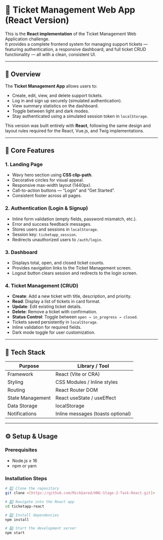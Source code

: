 # 🎫 Ticket Management Web App (React Version)

This is the **React implementation** of the Ticket Management Web Application challenge.  
It provides a complete frontend system for managing support tickets — featuring authentication, a responsive dashboard, and full ticket CRUD functionality — all with a clean, consistent UI.

---

## 🚀 Overview

The **Ticket Management App** allows users to:
- Create, edit, view, and delete support tickets.
- Log in and sign up securely (simulated authentication).
- View summary statistics on the dashboard.
- Toggle between light and dark modes.
- Stay authenticated using a simulated session token in `localStorage`.

This version was built entirely with **React**, following the same design and layout rules required for the React, Vue.js, and Twig implementations.

---

## 🧠 Core Features

### 1. Landing Page
- Wavy hero section using **CSS clip-path**.
- Decorative circles for visual appeal.
- Responsive max-width layout (1440px).
- Call-to-action buttons — “Login” and “Get Started”.
- Consistent footer across all pages.

### 2. Authentication (Login & Signup)
- Inline form validation (empty fields, password mismatch, etc.).
- Error and success feedback messages.
- Stores users and sessions in `localStorage`.
- Session key: `ticketapp_session`.
- Redirects unauthorized users to `/auth/login`.

### 3. Dashboard
- Displays total, open, and closed ticket counts.
- Provides navigation links to the Ticket Management screen.
- Logout button clears session and redirects to the login screen.

### 4. Ticket Management (CRUD)
- **Create**: Add a new ticket with title, description, and priority.
- **Read**: Display a list of tickets in card format.
- **Update**: Edit existing ticket details.
- **Delete**: Remove a ticket with confirmation.
- **Status Control**: Toggle between `open → in_progress → closed`.
- Tickets saved persistently in `localStorage`.
- Inline validation for required fields.
- Dark mode toggle for user customization.

---

## 🧰 Tech Stack

| Purpose | Library / Tool |
|----------|----------------|
| Framework | React (Vite or CRA) |
| Styling | CSS Modules / Inline styles |
| Routing | React Router DOM |
| State Management | React useState / useEffect |
| Data Storage | localStorage |
| Notifications | Inline messages (toasts optional) |

---

## ⚙️ Setup & Usage

### Prerequisites
- Node.js ≥ 16
- npm or yarn

### Installation Steps
```bash
# 1️⃣ Clone the repository
git clone <[https://github.com/MickGared/HNG-Stage-2-Task-React.git]>

# 2️⃣ Navigate into the React app
cd ticketapp-react

# 3️⃣ Install dependencies
npm install

# 4️⃣ Start the development server
npm start
